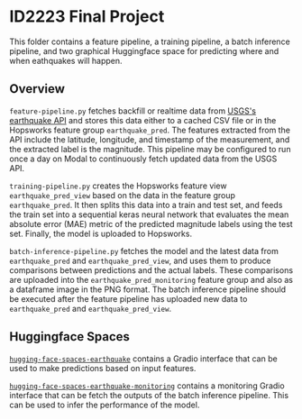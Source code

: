 # ID2223 Final Project
This folder contains a feature pipeline, a training pipeline, a batch inference pipeline, and two graphical
Huggingface space for predicting where and when eathquakes will happen. 

## Overview
`feature-pipeline.py` fetches backfill or realtime data from [USGS's earthquake API](https://earthquake.usgs.gov/fdsnws/event/1/)
and stores this data either to a cached CSV file or in the Hopsworks feature group `earthquake_pred`. The features extracted from 
the API include the latitude, longitude, and timestamp of the measurement, and the extracted label is the magnitude. This pipeline
may be configured to run once a day on Modal to continuously fetch updated data from the USGS API.

`training-pipeline.py` creates the Hopsworks feature view `earthquake_pred_view` based on the data in the feature group
`earthquake_pred`. It then splits this data into a train and test set, and feeds the train set into a sequential keras
neural network that evaluates the mean absolute error (MAE) metric of the predicted magnitude labels using the test set.
Finally, the model is uploaded to Hopsworks.

`batch-inference-pipeline.py` fetches the model and the latest data from  `earthquake_pred` and `earthquake_pred_view`,
and uses them to produce comparisons between predictions and the actual labels. These comparisons are uploaded into
the `earthquake_pred_monitoring` feature group and also as a dataframe image in the PNG format. The batch inference pipeline
should be executed after the feature pipeline has uploaded new data to `earthquake_pred` and `earthquake_pred_view`.

## Huggingface Spaces
[`hugging-face-spaces-earthquake`](https://huggingface.co/spaces/SodraZatre/earthquake) contains a Gradio interface
that can be used to make predictions based on input features.

[`hugging-face-spaces-earthquake-monitoring`](https://huggingface.co/spaces/SodraZatre/earthquake) contains a
monitoring Gradio interface that can be fetch the outputs of the batch inference pipeline. This can be used to
infer the performance of the model.
